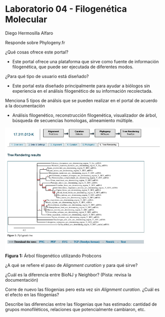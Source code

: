 # Laboratorio 04 - Filogenética Molecular
Diego Hermosilla Alfaro

Responde sobre Phylogeny.fr

¿Qué cosas ofrece este portal? 
  - Este portal ofrece una plataforma que sirve como fuente de información filogenética, que puede ser ejecutada de diferentes modos.
  
¿Para qué tipo de usuario está diseñado?
  - Este portal esta diseñado principalmente para ayudar a biólogos sin experiencia en el análisis filogenético de su información recolectada.
  
Menciona 5 tipos de análsis que se pueden realizar en el portal de acuerdo a la documentación
  - Análisis filogenético, reconstrucción filogenética, visualizador de árbol,  búsqueda de secuencias homologas, alineamiento múltiple.
  
![árbol filogenetico utilizando probcons](https://raw.githubusercontent.com/dhermo/lab-04/master/probconstree.jpg)
**Figura 1:** Árbol filogenético utilizando Probcons


¿A qué se refiere el paso de *Alignment curation* y para qué sirve?
	
¿Cuál es la diferencia entre BioNJ y Neighbor? (Pista: revisa la documentación)
	
Corre de nuevo las filogenias pero esta vez sin *Alignment curation*. ¿Cuál es el efecto en las filogenias?
	
Describe las diferencias entre las filogenias que has estimado: cantidad de grupos monofiléticos, relaciones que potencialmente cambiaron, etc.  


